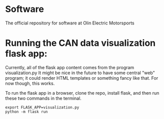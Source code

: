 # Software
The official repository for software at Olin Electric Motorsports



# Running the CAN data visualization flask app:
Currently, all of the flask app content comes from the program visualization.py
It might be nice in the future to have some central "web" program; it could
render HTML templates or something fancy like that. For now though, this works.


To run the flask app in a browser, clone the repo, install flask, and then 
run these two commands in the terminal.
```
export FLASK_APP=visualization.py
python -m flask run
```
